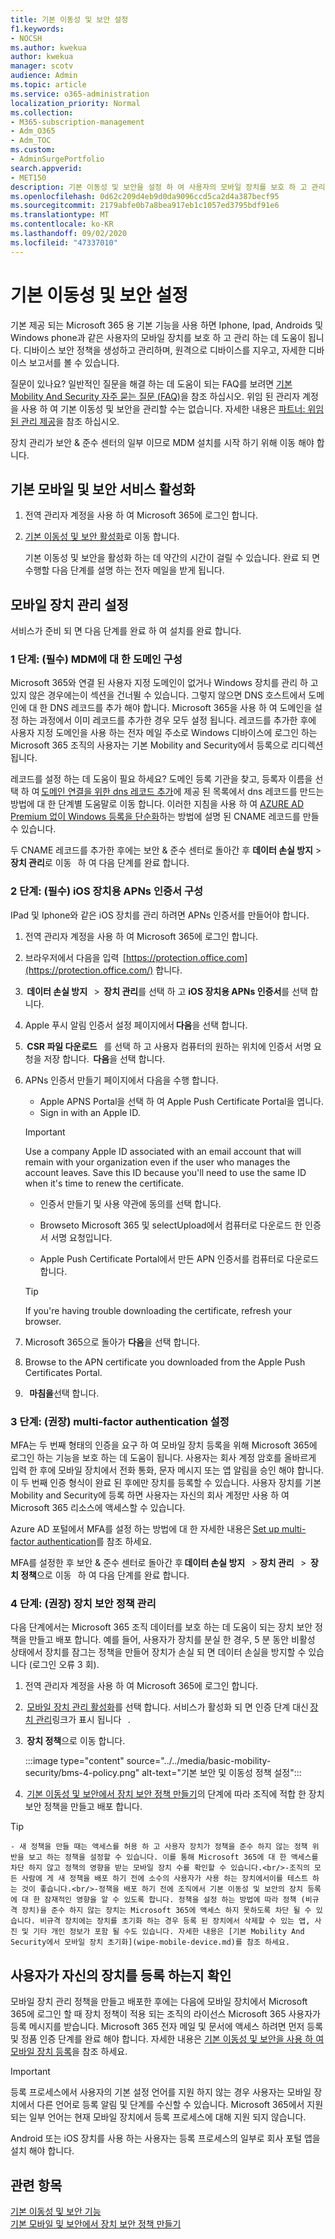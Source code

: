 ```yaml
---
title: 기본 이동성 및 보안 설정
f1.keywords:
- NOCSH
ms.author: kwekua
author: kwekua
manager: scotv
audience: Admin
ms.topic: article
ms.service: o365-administration
localization_priority: Normal
ms.collection:
- M365-subscription-management
- Adm_O365
- Adm_TOC
ms.custom:
- AdminSurgePortfolio
search.appverid:
- MET150
description: 기본 이동성 및 보안을 설정 하 여 사용자의 모바일 장치를 보호 하 고 관리 합니다.
ms.openlocfilehash: 0d62c209d4eb9d0da9096ccd5ca2d4a387becf95
ms.sourcegitcommit: 2179abfe0b7a8bea917eb1c1057ed3795bdf91e6
ms.translationtype: MT
ms.contentlocale: ko-KR
ms.lasthandoff: 09/02/2020
ms.locfileid: "47337010"
---
```

# <a name="set-up-basic-mobility-and-security"></a>기본 이동성 및 보안 설정

기본 제공 되는 Microsoft 365 용 기본 기능을 사용 하면 Iphone, Ipad, Androids 및 Windows phone과 같은 사용자의 모바일 장치를 보호 하 고 관리 하는 데 도움이 됩니다. 디바이스 보안 정책을 생성하고 관리하며, 원격으로 디바이스를 지우고, 자세한 디바이스 보고서를 볼 수 있습니다.

질문이 있나요? 일반적인 질문을 해결 하는 데 도움이 되는 FAQ를 보려면 [기본 Mobility And Security 자주 묻는 질문 (FAQ)](basic-mobility-and-security-frequently-asked-questions.md)을 참조 하십시오. 위임 된 관리자 계정을 사용 하 여 기본 이동성 및 보안을 관리할 수는 없습니다. 자세한 내용은 [파트너: 위임 된 관리 제공](https://support.microsoft.com/office/partners-offer-delegated-administration-26530dc0-ebba-415b-86b1-b55bc06b073e)을 참조 하십시오. 

장치 관리가 보안 & 준수 센터의 일부 이므로 MDM 설치를 시작 하기 위해 이동 해야 합니다.

## <a name="activate-the-basic-mobility-and-security-service"></a>기본 모바일 및 보안 서비스 활성화

1. 전역 관리자 계정을 사용 하 여 Microsoft 365에 로그인 합니다.
    

2. [기본 이동성 및 보안 활성화](https://admin.microsoft.com/EAdmin/Device/IntuneInventory.aspx)로 이동 합니다.
    
    기본 이동성 및 보안을 활성화 하는 데 약간의 시간이 걸릴 수 있습니다. 완료 되 면 수행할 다음 단계를 설명 하는 전자 메일을 받게 됩니다.

## <a name="set-up-mobile-device-management"></a>모바일 장치 관리 설정

서비스가 준비 되 면 다음 단계를 완료 하 여 설치를 완료 합니다.

### <a name="step-1-required-configure-domains-for-mdm"></a>1 단계: (필수) MDM에 대 한 도메인 구성

Microsoft 365와 연결 된 사용자 지정 도메인이 없거나 Windows 장치를 관리 하 고 있지 않은 경우에는이 섹션을 건너뛸 수 있습니다. 그렇지 않으면 DNS 호스트에서 도메인에 대 한 DNS 레코드를 추가 해야 합니다. Microsoft 365을 사용 하 여 도메인을 설정 하는 과정에서 이미 레코드를 추가한 경우 모두 설정 됩니다. 레코드를 추가한 후에 사용자 지정 도메인을 사용 하는 전자 메일 주소로 Windows 디바이스에 로그인 하는 Microsoft 365 조직의 사용자는 기본 Mobility and Security에서 등록으로 리디렉션됩니다.

레코드를 설정 하는 데 도움이 필요 하세요? 도메인 등록 기관을 찾고, 등록자 이름을 선택 하 여 [도메인 연결을 위한 dns 레코드 추가](https://docs.microsoft.com/office365/admin/get-help-with-domains/create-dns-records-at-any-dns-hosting-provider)에 제공 된 목록에서 dns 레코드를 만드는 방법에 대 한 단계별 도움말로 이동 합니다. 이러한 지침을 사용 하 여 [AZURE AD Premium 없이 Windows 등록을 단순화](https://docs.microsoft.com/mem/intune/enrollment/windows-enroll#simplify-windows-enrollment-without-azure-ad-premium)하는 방법에 설명 된 CNAME 레코드를 만들 수 있습니다.

두 CNAME 레코드를 추가한 후에는 보안 & 준수 센터로 돌아간 후 **데이터 손실 방지**  >  **장치 관리**로 이동   하 여 다음 단계를 완료 합니다.

### <a name="step-2-required-configure-an-apns-certificate-for-ios-devices"></a>2 단계: (필수) iOS 장치용 APNs 인증서 구성

IPad 및 Iphone와 같은 iOS 장치를 관리 하려면 APNs 인증서를 만들어야 합니다.

1. 전역 관리자 계정을 사용 하 여 Microsoft 365에 로그인 합니다.   

2. 브라우저에서 다음을 입력  [https://protection.office.com](https://protection.office.com/) 합니다.  

3.  **데이터 손실 방지**   >  **장치 관리**를 선택 하 고 **iOS 장치용 APNs 인증서**를 선택 합니다.   

4. Apple 푸시 알림 인증서 설정 페이지에서 **다음**을 선택 합니다.  

5.  **CSR 파일 다운로드**   를 선택 하 고 사용자 컴퓨터의 원하는 위치에 인증서 서명 요청을 저장 합니다.  **다음**을 선택 합니다.
    
6. APNs 인증서 만들기 페이지에서 다음을 수행 합니다.
    
    - Apple APNS Portal을 선택 하 여 Apple Push Certificate Portal을 엽니다.
    - Sign in with an Apple ID.

    >[!IMPORTANT]
    >Use a company Apple ID associated with an email account that will remain with your organization even if the user who manages the account leaves. Save this ID because you'll need to use the same ID when it's time to renew the certificate.

    - 인증서 만들기 및 사용 약관에 동의를 선택 합니다.
    
    - Browseto Microsoft 365 및 selectUpload에서 컴퓨터로 다운로드 한 인증서 서명 요청입니다.
    
    - Apple Push Certificate Portal에서 만든 APN 인증서를 컴퓨터로 다운로드 합니다.

    >[!TIP]
    >If you're having trouble downloading the certificate, refresh your browser.

7. Microsoft 365으로 돌아가 **다음**을 선택 합니다.   

8.  Browse to the APN certificate you downloaded from the Apple Push Certificates Portal.   

9.   **마침을**선택 합니다.  

### <a name="step-3-recommended-set-up-multi-factor-authentication"></a>3 단계: (권장) multi-factor authentication 설정

MFA는 두 번째 형태의 인증을 요구 하 여 모바일 장치 등록을 위해 Microsoft 365에 로그인 하는 기능을 보호 하는 데 도움이 됩니다. 사용자는 회사 계정 암호를 올바르게 입력 한 후에 모바일 장치에서 전화 통화, 문자 메시지 또는 앱 알림을 승인 해야 합니다. 이 두 번째 인증 형식이 완료 된 후에만 장치를 등록할 수 있습니다. 사용자 장치를 기본 Mobility and Security에 등록 하면 사용자는 자신의 회사 계정만 사용 하 여 Microsoft 365 리소스에 액세스할 수 있습니다.

Azure AD 포털에서 MFA를 설정 하는 방법에 대 한 자세한 내용은 [Set up multi-factor authentication](https://go.microsoft.com/fwlink/p/?LinkId=519255)를 참조 하세요.

MFA를 설정한 후 보안 & 준수 센터로 돌아간 후 **데이터 손실 방지**   >  **장치 관리**   >  **장치 정책**으로 이동   하 여 다음 단계를 완료 합니다.

### <a name="step-4-recommended-manage-device-security-policies"></a>4 단계: (권장) 장치 보안 정책 관리

다음 단계에서는 Microsoft 365 조직 데이터를 보호 하는 데 도움이 되는 장치 보안 정책을 만들고 배포 합니다. 예를 들어, 사용자가 장치를 분실 한 경우, 5 분 동안 비활성 상태에서 장치를 잠그는 정책을 만들어 장치가 손실 되 면 데이터 손실을 방지할 수 있습니다 (로그인 오류 3 회).

1. 전역 관리자 계정을 사용 하 여 Microsoft 365에 로그인 합니다. 

2.  [모바일 장치 관리 활성화](https://admin.microsoft.com/EAdmin/Device/IntuneInventory.aspx)를 선택 합니다. 서비스가 활성화 되 면 인증 단계 대신 [장치 관리](https://admin.microsoft.com/adminportal/home#/MifoDevices)링크가 표시 됩니다   .
    
3.  **장치 정책**으로 이동 합니다.

     :::image type="content" source="../../media/basic-mobility-security/bms-4-policy.png" alt-text="기본 보안 및 이동성 정책 설정":::

4.  [기본 이동성 및 보안에서 장치 보안 정책 만들기](create-device-security-policies-in-basic-mmobility-and-security.md)의 단계에 따라 조직에 적합 한 장치 보안 정책을 만들고 배포 합니다.

>[!TIP]
    - 새 정책을 만들 때는 액세스를 허용 하 고 사용자 장치가 정책을 준수 하지 않는 정책 위반을 보고 하는 정책을 설정할 수 있습니다. 이를 통해 Microsoft 365에 대 한 액세스를 차단 하지 않고 정책의 영향을 받는 모바일 장치 수를 확인할 수 있습니다.<br/>-조직의 모든 사람에 게 새 정책을 배포 하기 전에 소수의 사용자가 사용 하는 장치에서이를 테스트 하는 것이 좋습니다.<br/>-정책을 배포 하기 전에 조직에서 기본 이동성 및 보안의 장치 등록에 대 한 잠재적인 영향을 알 수 있도록 합니다. 정책을 설정 하는 방법에 따라 정책 (비규격 장치)을 준수 하지 않는 장치는 Microsoft 365에 액세스 하지 못하도록 차단 될 수 있습니다. 비규격 장치에는 장치를 초기화 하는 경우 등록 된 장치에서 삭제할 수 있는 앱, 사진 및 기타 개인 정보가 포함 될 수도 있습니다. 자세한 내용은 [기본 Mobility And Security에서 모바일 장치 초기화](wipe-mobile-device.md)를 참조 하세요.
    
## <a name="make-sure-users-enroll-their-devices"></a>사용자가 자신의 장치를 등록 하는지 확인

모바일 장치 관리 정책을 만들고 배포한 후에는 다음에 모바일 장치에서 Microsoft 365에 로그인 할 때 장치 정책이 적용 되는 조직의 라이선스 Microsoft 365 사용자가 등록 메시지를 받습니다. Microsoft 365 전자 메일 및 문서에 액세스 하려면 먼저 등록 및 정품 인증 단계를 완료 해야 합니다. 자세한 내용은 [기본 이동성 및 보안을 사용 하 여 모바일 장치 등록](enroll-your-mobile-device-using-basic-mobility-and-security.md)을 참조 하세요.

>[!IMPORTANT]
>등록 프로세스에서 사용자의 기본 설정 언어를 지원 하지 않는 경우 사용자는 모바일 장치에서 다른 언어로 등록 알림 및 단계를 수신할 수 있습니다. Microsoft 365에서 지원 되는 일부 언어는 현재 모바일 장치에서 등록 프로세스에 대해 지원 되지 않습니다.

Android 또는 iOS 장치를 사용 하는 사용자는 등록 프로세스의 일부로 회사 포털 앱을 설치 해야 합니다.

## <a name="related-topics"></a>관련 항목

[기본 이동성 및 보안 기능](capabilities-of-basic-mobility-and-secruity.md)<br/>
[기본 모바일 및 보안에서 장치 보안 정책 만들기](create-device-security-policies-in-basic-mmobility-and-security.md)